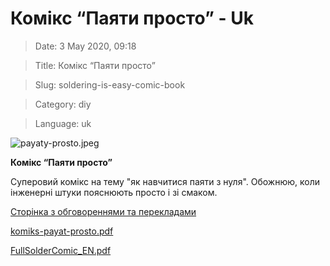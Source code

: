 # Комікс “Паяти просто” - Uk

> Date: 3 May 2020, 09:18

> Title: Комікс “Паяти просто”

> Slug: soldering-is-easy-comic-book

> Category: diy

> Language: uk

![payaty-prosto.jpeg](https://res.craft.do/user/full/b5a256f3-51ff-c8e5-10fe-9343b6a0451d/doc/6E74CED2-84D9-4046-92E7-435DDFA1CCD3/C6DB07F3-7B21-4142-8386-7B77CF42A423_2/mdFl62McHXl2SzIVzh5ZysX2Mxs4LybHAmsvHx7z40Az/payaty-prosto.jpeg)

**Комікс “Паяти просто”**

Суперовий комікс на тему "як навчитися паяти з нуля". Обожнюю, коли інженерні штуки пояснюють просто і зі смаком.

[Сторінка з обговореннями та перекладами](https://mightyohm.com/blog/2011/04/soldering-is-easy-comic-book/)

[komiks-payat-prosto.pdf](https://res.craft.do/user/full/b5a256f3-51ff-c8e5-10fe-9343b6a0451d/D0613A97-18C6-4F1C-8A98-61B8B895CF9A_2/komiks-payat-prosto.pdf)

[FullSolderComic_EN.pdf](https://res.craft.do/user/full/b5a256f3-51ff-c8e5-10fe-9343b6a0451d/32BFE6F3-165A-42FA-9730-BBF16918A0F0_2/FullSolderComic_EN.pdf)

